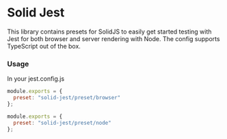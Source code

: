 # Solid Jest

This library contains presets for SolidJS to easily get started testing with Jest for both browser and server rendering with Node. The config supports TypeScript out of the box.

### Usage

In your jest.config.js

```js
module.exports = {
  preset: "solid-jest/preset/browser"
};
```

```js
module.exports = {
  preset: "solid-jest/preset/node"
};
```